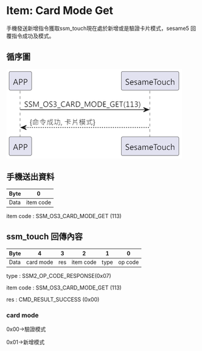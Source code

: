 # Item: Card Mode Get

手機發送新增指令獲取ssm_touch現在處於新增或是驗證卡片模式，sesame5 回覆指令成功及模式。

## 循序圖
<p align="left" >
  <img src="../src/card_mode_get/card_mode_get.png" alt="" title="">
</p>

## 手機送出資料
| Byte | 0         |
|------|:---------:|
| Data | item code |

item code : SSM_OS3_CARD_MODE_GET (113)

## ssm_touch 回傳內容
| Byte |    4    | 3   | 2  | 1    | 0  |
|------|:-------:|:---:|:--:|:----:|:--:|
| Data | card mode | res | item code | type |op code|

type : SSM2_OP_CODE_RESPONSE(0x07)

item code : SSM_OS3_CARD_MODE_GET (113)

res : CMD_RESULT_SUCCESS (0x00)

### card mode

0x00->驗證模式      

0x01->新增模式